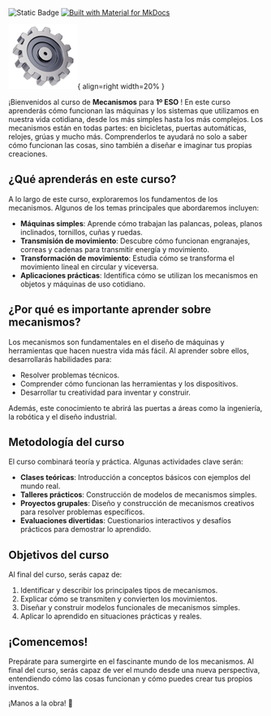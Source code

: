 ![Static Badge](https://img.shields.io/badge/Elaborado_por-Alberto_Dur%C3%A1n_P%C3%A9rez-blue) [![Built with Material for MkDocs](https://img.shields.io/badge/Material_for_MkDocs-526CFE?style=for-the-badge&logo=MaterialForMkDocs&logoColor=white)](https://squidfunk.github.io/mkdocs-material/)


![mecanismos](media/image-3.png){ align=right width=20% }

¡Bienvenidos al curso de **Mecanismos** para **1º ESO** ! En este curso aprenderás cómo funcionan las máquinas y los sistemas que utilizamos en nuestra vida cotidiana, desde los más simples hasta los más complejos. Los mecanismos están en todas partes: en bicicletas, puertas automáticas, relojes, grúas y mucho más. Comprenderlos te ayudará no solo a saber cómo funcionan las cosas, sino también a diseñar e imaginar tus propias creaciones.

## ¿Qué aprenderás en este curso?

A lo largo de este curso, exploraremos los fundamentos de los mecanismos. Algunos de los temas principales que abordaremos incluyen:

- **Máquinas simples**: Aprende cómo trabajan las palancas, poleas, planos inclinados, tornillos, cuñas y ruedas.
- **Transmisión de movimiento**: Descubre cómo funcionan engranajes, correas y cadenas para transmitir energía y movimiento.
- **Transformación de movimiento**: Estudia cómo se transforma el movimiento lineal en circular y viceversa.
- **Aplicaciones prácticas**: Identifica cómo se utilizan los mecanismos en objetos y máquinas de uso cotidiano.

## ¿Por qué es importante aprender sobre mecanismos?

Los mecanismos son fundamentales en el diseño de máquinas y herramientas que hacen nuestra vida más fácil. Al aprender sobre ellos, desarrollarás habilidades para:

- Resolver problemas técnicos.
- Comprender cómo funcionan las herramientas y los dispositivos.
- Desarrollar tu creatividad para inventar y construir.

Además, este conocimiento te abrirá las puertas a áreas como la ingeniería, la robótica y el diseño industrial.

## Metodología del curso

El curso combinará teoría y práctica. Algunas actividades clave serán:

- **Clases teóricas**: Introducción a conceptos básicos con ejemplos del mundo real.
- **Talleres prácticos**: Construcción de modelos de mecanismos simples.
- **Proyectos grupales**: Diseño y construcción de mecanismos creativos para resolver problemas específicos.
- **Evaluaciones divertidas**: Cuestionarios interactivos y desafíos prácticos para demostrar lo aprendido.


## Objetivos del curso

Al final del curso, serás capaz de:

1. Identificar y describir los principales tipos de mecanismos.
2. Explicar cómo se transmiten y convierten los movimientos.
3. Diseñar y construir modelos funcionales de mecanismos simples.
4. Aplicar lo aprendido en situaciones prácticas y reales.

## ¡Comencemos!

Prepárate para sumergirte en el fascinante mundo de los mecanismos. Al final del curso, serás capaz de ver el mundo desde una nueva perspectiva, entendiendo cómo las cosas funcionan y cómo puedes crear tus propios inventos. 

¡Manos a la obra! 🚀
